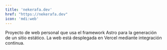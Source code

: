```yaml
---
title: 'nekerafa.dev'
href: "https://nekerafa.dev"
icon: 'mdi:web'
---
```


Proyecto de web personal que usa el framework Astro para la generación de un sitio estático. La web está desplegada en Vercel mediante integración continua.